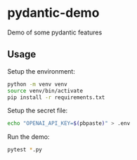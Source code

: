 # pydantic-demo
Demo of some pydantic features

## Usage

Setup the environment:
```bash
python -m venv venv
source venv/bin/activate
pip install -r requirements.txt
```

Setup the secret file:
```bash
echo "OPENAI_API_KEY=$(pbpaste)" > .env
```

Run the demo:
```bash
pytest *.py
```

